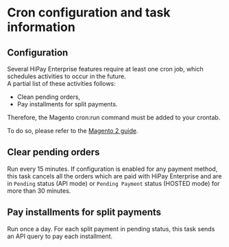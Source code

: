 # Cron configuration and task information

## Configuration

Several HiPay Enterprise features require at least one cron job, which schedules activities to occur in the future.  
A partial list of these activities follows:
- Clean pending orders,
- Pay installments for split payments.

Therefore, the Magento cron:run command must be added to your crontab.

To do so, please refer to the [Magento 2 guide](http://devdocs.magento.com/guides/v2.0/config-guide/cli/config-cli-subcommands-cron.html).

## Clear pending orders

Run every 15 minutes.
If configuration is enabled for any payment method, this task cancels all the orders which are paid with HiPay Enterprise and are in `Pending` status (API mode) or `Pending Payment` status (HOSTED mode) for more than 30 minutes.

## Pay installments for split payments

Run once a day.
For each split payment in pending status, this task sends an API query to pay each installment.
